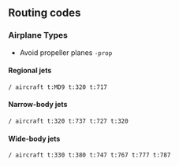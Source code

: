 ## Routing codes

### Airplane Types
* Avoid propeller planes `-prop`

#### Regional jets
```
/ aircraft t:MD9 t:320 t:717
```

#### Narrow-body jets
```
/ aircraft t:320 t:737 t:727 t:320
```

#### Wide-body jets
```
/ aircraft t:330 t:380 t:747 t:767 t:777 t:787
```
